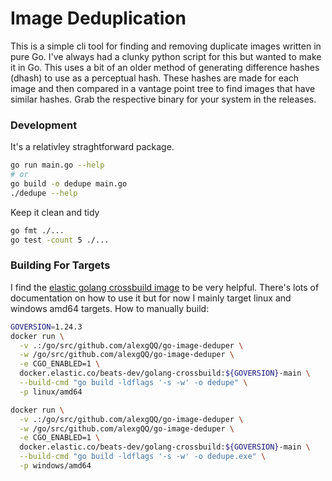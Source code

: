 # Image Deduplication

This is a simple cli tool for finding and removing duplicate images written in pure Go. I've always had a clunky python script for this but wanted to make it in Go. This uses a bit of an older method of generating difference hashes (dhash) to use as a perceptual hash. These hashes are made for each image and then compared in a vantage point tree to find images that have similar hashes. Grab the respective binary for your system in the releases.

### Development

It's a relativley straghtforward package.
```bash
go run main.go --help
# or
go build -o dedupe main.go
./dedupe --help
```
Keep it clean and tidy
```bash
go fmt ./...
go test -count 5 ./...
```

### Building For Targets

I find the [elastic golang crossbuild image](https://github.com/elastic/golang-crossbuild) to be very helpful. There's lots of documentation on how to use it but for now I mainly target linux and windows amd64 targets. How to manually build:
```bash
GOVERSION=1.24.3
docker run \
  -v .:/go/src/github.com/alexgQQ/go-image-deduper \
  -w /go/src/github.com/alexgQQ/go-image-deduper \
  -e CGO_ENABLED=1 \
  docker.elastic.co/beats-dev/golang-crossbuild:${GOVERSION}-main \
  --build-cmd "go build -ldflags '-s -w' -o dedupe" \
  -p linux/amd64

docker run \
  -v .:/go/src/github.com/alexgQQ/go-image-deduper \
  -w /go/src/github.com/alexgQQ/go-image-deduper \
  -e CGO_ENABLED=1 \
  docker.elastic.co/beats-dev/golang-crossbuild:${GOVERSION}-main \
  --build-cmd "go build -ldflags '-s -w' -o dedupe.exe" \
  -p windows/amd64
```
